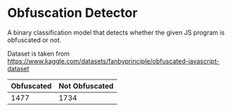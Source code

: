 # Obfuscation Detector

A binary classification model that detects whether the given JS program is obfuscated or not.

Dataset is taken from https://www.kaggle.com/datasets/fanbyprinciple/obfuscated-javascript-dataset

| Obfuscated      | Not Obfuscated |
| -----------     | -------------- |
| 1477            | 1734           |
